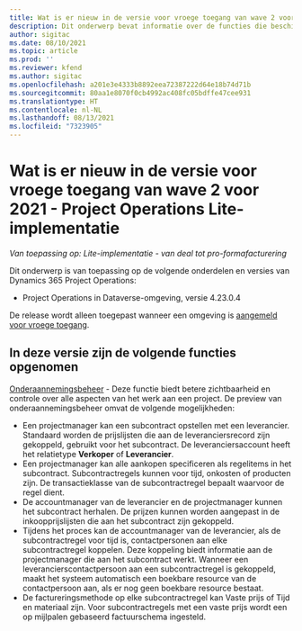 ```yaml
---
title: Wat is er nieuw in de versie voor vroege toegang van wave 2 voor 2021 - Project Operations Lite-implementatie
description: Dit onderwerp bevat informatie over de functies die beschikbaar zijn in de versie voor vroege toegang van wave 2 voor 2021 van Project Operations Lite-implementatie.
author: sigitac
ms.date: 08/10/2021
ms.topic: article
ms.prod: ''
ms.reviewer: kfend
ms.author: sigitac
ms.openlocfilehash: a201e3e4333b8892eea72387222d64e18b74d71b
ms.sourcegitcommit: 80aa1e8070f0cb4992ac408fc05bdffe47cee931
ms.translationtype: HT
ms.contentlocale: nl-NL
ms.lasthandoff: 08/13/2021
ms.locfileid: "7323905"
---
```

# <a name="whats-new-2021-wave-2-early-access---project-operations-lite-deployment"></a>Wat is er nieuw in de versie voor vroege toegang van wave 2 voor 2021 - Project Operations Lite-implementatie

_Van toepassing op: Lite-implementatie - van deal tot pro-formafacturering_

Dit onderwerp is van toepassing op de volgende onderdelen en versies van Dynamics 365 Project Operations:

  - Project Operations in Dataverse-omgeving, versie 4.23.0.4

De release wordt alleen toegepast wanneer een omgeving is [aangemeld voor vroege toegang](/power-platform/admin/opt-in-early-access-updates#how-to-enable-early-access-updates).

## <a name="features-included-in-this-release"></a>In deze versie zijn de volgende functies opgenomen

[Onderaannemingsbeheer](../subcontracting/subcontracting_EA_scope.md) - Deze functie biedt betere zichtbaarheid en controle over alle aspecten van het werk aan een project. De preview van onderaannemingsbeheer omvat de volgende mogelijkheden:

  - Een projectmanager kan een subcontract opstellen met een leverancier. Standaard worden de prijslijsten die aan de leveranciersrecord zijn gekoppeld, gebruikt voor het subcontract. De leveranciersaccount heeft het relatietype **Verkoper** of **Leverancier**.
  - Een projectmanager kan alle aankopen specificeren als regelitems in het subcontract. Subcontractregels kunnen voor tijd, onkosten of producten zijn. De transactieklasse van de subcontractregel bepaalt waarvoor de regel dient.
  - De accountmanager van de leverancier en de projectmanager kunnen het subcontract herhalen. De prijzen kunnen worden aangepast in de inkoopprijslijsten die aan het subcontract zijn gekoppeld.
  - Tijdens het proces kan de accountmanager van de leverancier, als de subcontractregel voor tijd is, contactpersonen aan elke subcontractregel koppelen. Deze koppeling biedt informatie aan de projectmanager die aan het subcontract werkt. Wanneer een leverancierscontactpersoon aan een subcontractregel is gekoppeld, maakt het systeem automatisch een boekbare resource van de contactpersoon aan, als er nog geen boekbare resource bestaat.
  - De factureringsmethode op elke subcontractregel kan Vaste prijs of Tijd en materiaal zijn. Voor subcontractregels met een vaste prijs wordt een op mijlpalen gebaseerd factuurschema ingesteld.
